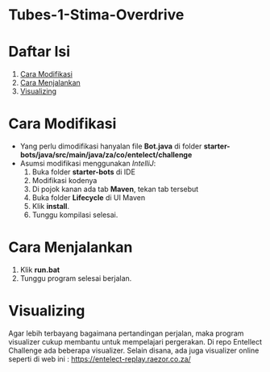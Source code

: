 # Tubes-1-Stima-Overdrive

# Daftar Isi
1. [Cara Modifikasi](#cara-modifikasi)
2. [Cara Menjalankan](#cara-menjalankan)
3. [Visualizing](#visualizing)

# Cara Modifikasi
- Yang perlu dimodifikasi hanyalan file **Bot.java** di folder **starter-bots/java/src/main/java/za/co/entelect/challenge**
- Asumsi modifikasi menggunakan *IntelliJ*:
  1. Buka folder **starter-bots** di IDE
  2. Modifikasi kodenya
  3. Di pojok kanan ada tab **Maven**, tekan tab tersebut
  4. Buka folder **Lifecycle** di UI Maven 
  5. Klik **install**.
  6. Tunggu kompilasi selesai.

# Cara Menjalankan
1. Klik **run.bat**
2. Tunggu program selesai berjalan.

# Visualizing
Agar lebih terbayang bagaimana pertandingan perjalan, maka program visualizer cukup membantu untuk mempelajari pergerakan. Di repo Entellect Challenge ada beberapa visualizer.
Selain disana, ada juga visualizer online seperti di web ini : https://entelect-replay.raezor.co.za/
